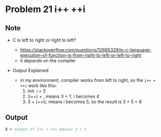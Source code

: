 Problem 21 i++ ++i
===

Note
---
- C is left to right or right to left?
    - https://stackoverflow.com/questions/12685329/in-c-language-execution-of-function-is-from-right-to-left-or-left-to-right
    - it depands on the compiler

- Output Explained
    - in my environment, compiler works from left to right, so the `i++ + ++i` work like this:
        1. init: i = 3
        2. (i++) + , means 3 + ?, i becomes 4
        3. 3 + (++i), means i becomes 5, so the result is 3 + 5 = 8


Output
---
```sh
8 # output of i++ + ++i equals 3 + 5
```
